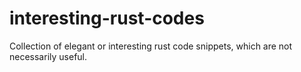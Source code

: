 # interesting-rust-codes

Collection of elegant or interesting rust code snippets, which are not necessarily useful.
